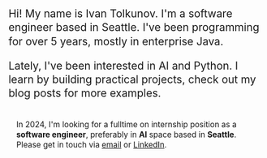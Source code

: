 ---
---

<p style="font-size: 1.5em; line-height: 1.3">
Hi! My name is Ivan Tolkunov. I'm a software engineer based in Seattle. I've been programming for over 5 years, mostly in enterprise Java.
</p>

<p style="font-size: 1.5em; line-height: 1.3">
Lately, I've been interested in AI and Python. I learn by building practical projects, check out my blog posts for more examples.
</p>

<p style="font-size: 1.1em; margin-top: 2em; background: var(--font-color); color: var(--bg-color); padding: 0.5em 1em; border-radius: 0.5rem; line-height: 1.3">
In 2024, I'm looking for a fulltime on internship position as a <strong>software engineer</strong>, preferably in <strong>AI</strong> space based in <strong>Seattle</strong>. Please get in touch via <a href="mailto:tolkunov.ivan.s@gmail.com">email</a> or <a target="_blank" href="https://www.linkedin.com/in/ivantolkunov/">LinkedIn</a>.
</p>

<div style="height: 6rem">
